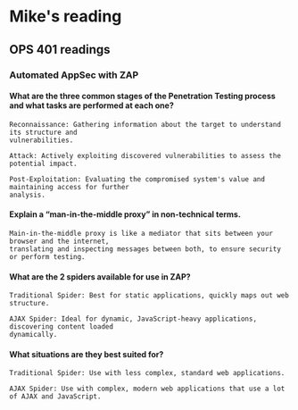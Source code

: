 # Mike's reading

## OPS 401 readings

### Automated AppSec with ZAP

#### What are the three common stages of the Penetration Testing process and what tasks are performed at each one?
    Reconnaissance: Gathering information about the target to understand its structure and
    vulnerabilities.

    Attack: Actively exploiting discovered vulnerabilities to assess the potential impact.

    Post-Exploitation: Evaluating the compromised system's value and maintaining access for further
    analysis.
#### Explain a “man-in-the-middle proxy” in non-technical terms.
    Main-in-the-middle proxy is like a mediator that sits between your browser and the internet,
    translating and inspecting messages between both, to ensure security or perform testing.
#### What are the 2 spiders available for use in ZAP?
    Traditional Spider: Best for static applications, quickly maps out web structure.

    AJAX Spider: Ideal for dynamic, JavaScript-heavy applications, discovering content loaded
    dynamically.
#### What situations are they best suited for?
    Traditional Spider: Use with less complex, standard web applications.

    AJAX Spider: Use with complex, modern web applications that use a lot of AJAX and JavaScript.
